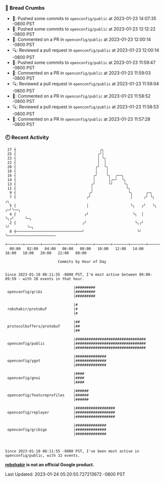 ### 🍞 Bread Crumbs

 * 🚢: Pushed some commits to `openconfig/public` at 2023-01-23 14:07:35 -0800 PST
 * 🚢: Pushed some commits to `openconfig/public` at 2023-01-23 12:12:22 -0800 PST
 * 💬: Commented on a PR in  `openconfig/public` at 2023-01-23 12:00:14 -0800 PST
 * 🔍: Reviewed a pull request in  `openconfig/public` at 2023-01-23 12:00:14 -0800 PST
 * 🚢: Pushed some commits to `openconfig/public` at 2023-01-23 11:59:47 -0800 PST
 * 💬: Commented on a PR in  `openconfig/public` at 2023-01-23 11:59:03 -0800 PST
 * 🔍: Reviewed a pull request in  `openconfig/public` at 2023-01-23 11:59:04 -0800 PST
 * 💬: Commented on a PR in  `openconfig/public` at 2023-01-23 11:58:52 -0800 PST
 * 🔍: Reviewed a pull request in  `openconfig/public` at 2023-01-23 11:58:53 -0800 PST
 * 💬: Commented on a PR in  `openconfig/public` at 2023-01-23 11:57:28 -0800 PST

### 🕘 Recent Activity
```
 27 ┼                                      ╭╮
 25 ┤                                     ╭╯│
 23 ┤                                     │ ╰╮
 22 ┤                                     │  │
 20 ┤                                    ╭╯  ╰╮
 18 ┤                                    │    │
 16 ┤                                   ╭╯    ╰╮  ╭──╮
 14 ┤                                   │      │╭─╯  ╰╮
 13 ┤                                  ╭╯      ╰╯     ╰╮
 11 ┤                                  │               ╰╮
  9 ┤                                 ╭╯                ╰╮      ╭─╮
  7 ┤                                ╭╯                  │     ╭╯ ╰╮     ╭╮
  5 ┤                                │                   ╰╮   ╭╯   ╰╮  ╭─╯╰──╮
  4 ┤                               ╭╯                    ╰╮  │     ╰╮╭╯     ╰─╮
  2 ┤                              ╭╯                      ╰╮╭╯      ╰╯        ╰─╮
  0 ┼──────────────────────────────╯                        ╰╯                   ╰──────────────────────
    +───────+───────+───────+───────+───────+───────+───────+───────+───────+───────+───────+───────+────
  00:00   02:00   04:00   06:00   08:00   10:00   12:00   14:00   16:00   18:00   20:00   22:00   00:00   

						Commits by Hour of Day


Since 2023-01-10 08:11:55 -0800 PST, I'm most active between 09:00-09:59 - with 28 events in that hour.

```



```
                               |#########
 openconfig/gribi              |#########
                               |#########

                               |#
 robshakir/protobuf            |#
                               |#

                               |##
 protocolbuffers/protobuf      |##
                               |##

                               |################################
 openconfig/public             |################################
                               |################################

                               |##############
 openconfig/ygot               |##############
                               |##############

                               |####
 openconfig/gnoi               |####
                               |####

                               |######
 openconfig/featureprofiles    |######
                               |######

                               |##################
 openconfig/replayer           |##################
                               |##################

                               |##############
 openconfig/gribigo            |##############
                               |##############



Since 2023-01-10 08:11:55 -0800 PST, I've been most active in openconfig/public, with 32 events.

```
**[robshakir](mailto:robjs@google.com) is not an official Google product.**  


Last Updated: 2023-01-24 05:20:50.727213672 -0800 PST
